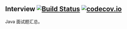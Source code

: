 ## Interview [![Build Status](https://travis-ci.org/YuanLicc/interview.svg?branch=master)](https://travis-ci.org/YuanLicc/interview) [![codecov.io](https://codecov.io/gh/YuanLicc/interview/branch/master/graphs/badge.svg?branch=master)](https://codecov.io/gh/YuanLicc/interview?branch=master)
Java 面试题汇总。

